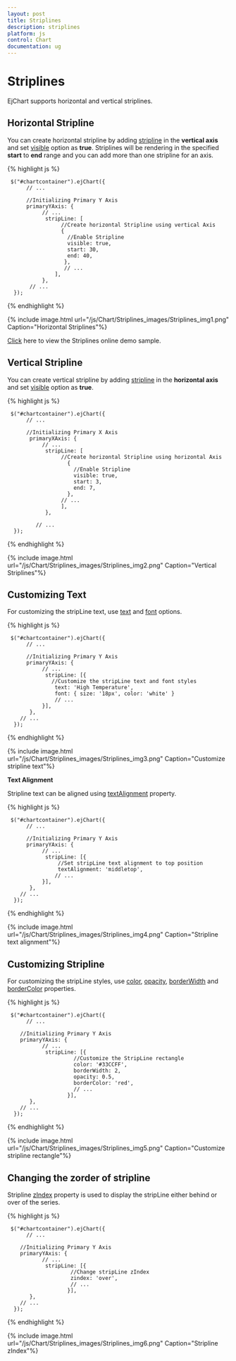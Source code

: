 ```yaml
---
layout: post
title: Striplines
description: striplines                                                   
platform: js
control: Chart
documentation: ug
---
```


# Striplines

EjChart supports horizontal and vertical striplines. 

## Horizontal Stripline

You can create horizontal stripline by adding [stripline](../api/ejchart#members:primaryyaxis-stripline) in the **vertical axis** and set [visible](../api/ejchart#members:primaryxaxis-stripline-visible) option as **true**. Striplines will be rendering in the specified **start** to **end** range and you can add more than one stripline for an axis.


{% highlight js %}

     $("#chartcontainer").ejChart({
          // ...

          //Initializing Primary Y Axis
          primaryYAxis: {
               // ...
                stripLine: [
                     //Create horizontal Stripline using vertical Axis
                     {
                       //Enable Stripline
                       visible: true,
                       start: 30,
                       end: 40,
                      },
                      // ...
                   ],
               },
           // ...
      });


{% endhighlight %}

{% include image.html url="/js/Chart/Striplines_images/Striplines_img1.png" Caption="Horizontal Striplines"%}

[Click](http://js.syncfusion.com/demos/web/#!/azure/chart/chartaxes/striplines) here to view the Striplines online demo sample.


## Vertical Stripline

You can create vertical stripline by adding [stripline](../api/ejchart#members:primaryxaxis-stripline) in the **horizontal axis** and set [visible](../api/ejchart#members:primaryyaxis-stripline-visible) option as **true**.  


{% highlight js %}

     $("#chartcontainer").ejChart({
          // ...

          //Initializing Primary X Axis
           primaryXAxis: {
               // ...
                stripLine: [
                     //Create horizontal Stripline using horizontal Axis
                       {
                         //Enable Stripline
                         visible: true,
                         start: 3,
                         end: 7,
                       },
                     // ...
                     ],
                },

             // ...
      });


{% endhighlight %}

{% include image.html url="/js/Chart/Striplines_images/Striplines_img2.png" Caption="Vertical Striplines"%}


## Customizing Text

For customizing the stripLine text, use [text](../api/ejchart#members:primaryyaxis-stripline-text) and [font](../api/ejchart#members:primaryyaxis-stripline-font) options. 

{% highlight js %}

     $("#chartcontainer").ejChart({
          // ...

          //Initializing Primary Y Axis
          primaryYAxis: {
               // ...
                stripLine: [{
                  //Customize the stripLine text and font styles
                   text: 'High Temperature',
                   font: { size: '18px', color: 'white' }      
                   // ...                         
               }],
           },
        // ...
      });


{% endhighlight %}

{% include image.html url="/js/Chart/Striplines_images/Striplines_img3.png" Caption="Customize stripline text"%}	

**Text Alignment**

Stripline text can be aligned using [textAlignment](../api/ejchart#members:primaryyaxis-stripline-textalignment) property.  

{% highlight js %}

     $("#chartcontainer").ejChart({
          // ...

          //Initializing Primary Y Axis
          primaryYAxis: {
               // ...
                stripLine: [{
                    //Set stripLine text alignment to top position
                    textAlignment: 'middletop',        
                   // ...                         
               }],
           },
        // ...
      });


{% endhighlight %}

{% include image.html url="/js/Chart/Striplines_images/Striplines_img4.png" Caption="Stripline text alignment"%}


## Customizing Stripline

For customizing the stripLine styles, use [color](../api/ejchart#members:primaryyaxis-stripline-color), [opacity](../api/ejchart#members:primaryyaxis-stripline-opacity), [borderWidth](../api/ejchart#members:primaryyaxis-stripline-borderwidth) and [borderColor](../api/ejchart#members:primaryyaxis-stripline-bordercolor) properties. 

{% highlight js %}

     $("#chartcontainer").ejChart({
          // ...

        //Initializing Primary Y Axis
        primaryYAxis: {
               // ...
                stripLine: [{
                         //Customize the StripLine rectangle
                         color: '#33CCFF',
                         borderWidth: 2,
                         opacity: 0.5,
                         borderColor: 'red',  
                         // ...
                       }],
           },
        // ...
      });


{% endhighlight %}

{% include image.html url="/js/Chart/Striplines_images/Striplines_img5.png" Caption="Customize stripline rectangle"%}


## Changing the zorder of stripline

Stripline [zIndex](../api/ejchart#members:primaryyaxis-stripline-zindex) property is used to display the stripLine either behind or over of the series.  

{% highlight js %}

     $("#chartcontainer").ejChart({
          // ...

        //Initializing Primary Y Axis
        primaryYAxis: {
               // ...
                stripLine: [{
                        //Change stripLine zIndex
                        zindex: 'over',
                        // ...
                       }],
           },
        // ...
      });


{% endhighlight %}

{% include image.html url="/js/Chart/Striplines_images/Striplines_img6.png" Caption="Stripline zIndex"%} 
